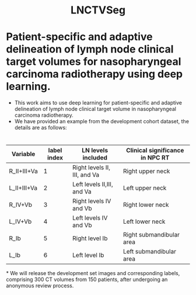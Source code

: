 # <div align=center> LNCTVSeg</div>

# Patient-specific and adaptive delineation of lymph node clinical target volumes for nasopharyngeal carcinoma radiotherapy using deep learning.
* This work aims to use deep learning for patient-specific and adaptive delineation of lymph node clinical target volume in nasopharyngeal carcinoma radiotherapy.
* We have provided an example from the development cohort dataset, the details are as follows:
# <div align=center>
|Variable|label index|LN levels included|	Clinical significance in NPC RT|
|---|---|---|---|
|R_II+III+Va|	1	|Right levels II, III, and Va|	Right upper neck|
|L_II+III+Va|	2	|Left levels II,III, and Va	|Left upper neck|
|R_IV+Vb|	3	|Right levels IV and Vb|	Right lower neck|
|L_IV+Vb|	4	|Left levels IV and Vb	|Left lower neck|
|R_Ib|	5	|Right level Ib	|Right submandibular area|
|L_Ib|	6	|Left level Ib	|Left submandibular area|
</div>
* We will release the development set images and corresponding labels, comprising 300 CT volumes from 150 patients, after undergoing an anonymous review process.
